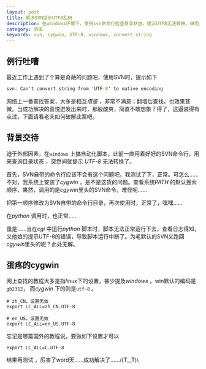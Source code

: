 ```yaml
---
layout: post
title: 解决SVN提示UTF8乱码
description: 在windows环境下，使用svn命令行检查目录状态，提示UTF8无法转换，继而影响命令的执行结果，加之当前环境下已经安装cygwin，如何解决呢？
category: 效率
keywords: svn, cygwin, UTF-8, windows, convert string
---
```


## 例行吐嘈

最近工作上遇到了个算是奇葩的问题吧，使用SVN时，提示如下

```bat
svn: Can't convert string from 'UTF-8' to native encoding
```

网络上一番查找答案，大多是相互*借鉴* ，非常不满意；翻墙后查找，也效果甚微。当成功解决的喜悦迸发出来时，那股酸爽，简直不敢想象？得了，这逼装得有点过，下面请看老夫如何破解此案吧。

<!-- more -->

## 背景交待

迫于外部因素，在`windows` 上搞自动化脚本，此前一直用着好好的SVN命令行，用来查询目录状态 ，突然间就提示 *UTF-8* 无法转换了。

首先，SVN自带的命令行应该不会有这个问题吧，我测试了下，正常。可怎么……不对，我系统上安装了*cygwin* ，是不是这货的问题。查看系统*PATH* 的默认搜索顺序，果然，调用的是*cgywin*里头的SVN命令，难怪呢……

把第一顺序修改为SVN自带的命令行目录，再次使用时，正常了，嘿嘿……

在*python* 调用时，也正常……

蛋是……当在*cgi* 中运行*python* 脚本时，脚本无法正常运行下去，查看日志得知，又他娘的提示UTF-8的错误，导致脚本运行中断了。为毛默认的SVN又跑回*cgywin*里头的呢？此处无解。

## 蛋疼的cygwin

网上查找的教程大多是指*linux*下的设置，甚少提及*windows* 。win默认的编码是`gb2312`， 而*cygwin* 下的则是`utf-8` 。

```shell
# zh_CN，设置无效
export LC_ALL=zh_CN.UTF-8 

# en_US，设置无效
export LC_ALL=en_US.UTF-8
```

忘记是哪篇国外的教程说，要做如下设置才可以 

```shell
export LC_ALL=C.UTF-8
```

 结果再测试 ，厉害了word天……成功解决了……/(T__T)\    